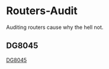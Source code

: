 # Routers-Audit
Auditing routers cause why the hell not.

## DG8045

[DG8045](https://github.com/minanagehsalalma/Routers-Audit/blob/main/Routers/DG8045.md)
